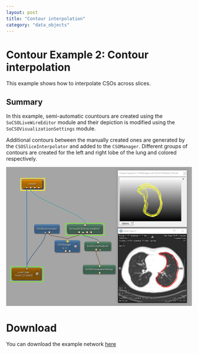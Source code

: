 ```yaml
---
layout: post
title: "Contour interpolation"
category: "data_objects"
---
```


# Contour Example 2: Contour interpolation
This example shows how to interpolate CSOs across slices.

## Summary
In this example, semi-automatic countours are created using the `SoCSOLiveWireEditor` module and their depiction is modified using the `SoCSOVisualizationSettings` module.

Additional contours between the manually created ones are generated by the `CSOSliceInterpolator` and added to the `CSOManager`. Different groups of contours are created for the left and right lobe of the lung and colored respectively.

![Screenshot](/examples/data_objects/contours/example2/image.png)

# Download
You can download the example network [here](/examples/data_objects/contours/example2/ContourExample2.mlab)
